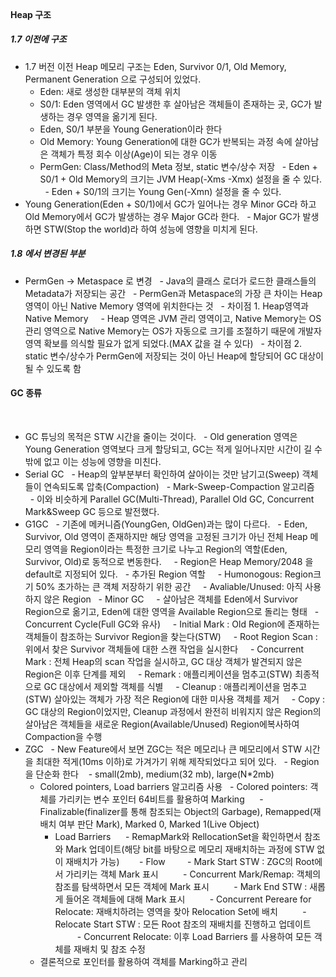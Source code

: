 
 
#### Heap 구조
##### 1.7 이전에 구조
- 1.7 버전 이전 Heap 메모리 구조는 Eden, Survivor 0/1, Old Memory, Permanent Generation 으로 구성되어 있었다.
  - Eden: 새로 생성한 대부분의 객체 위치
  - S0/1: Eden 영역에서 GC 발생한 후 살아남은 객체들이 존재하는 곳, GC가 발생하는 경우 영역을 옮기게 된다.
  - Eden, S0/1 부분을 Young Generation이라 한다
  - Old Memory: Young Generation에 대한 GC가 반복되는 과정 속에 살아남은 객체가 특정 회수 이상(Age)이 되는 경우 이동
  - PermGen: Class/Method의 Meta 정보, static 변수/상수 저장
  - Eden + S0/1 + Old Memory의 크기는 JVM Heap(-Xms -Xmx) 설정을 줄 수 있다.
  - Eden + S0/1의 크기는 Young Gen(-Xmn) 설정을 줄 수 있다.
- Young Generation(Eden + S0/1)에서 GC가 일어나는 경우 Minor GC라 하고 Old Memory에서 GC가 발생하는 경우 Major GC라 한다.
  - Major GC가 발생하면 STW(Stop the world)라 하여 성능에 영향을 미치게 된다.
 
##### 1.8 에서 변경된 부분
- PermGen -> Metaspace 로 변경
  - Java의 클래스 로더가 로드한 클래스들의 Metadata가 저장되는 공간
  - PermGen과 Metaspace의 가장 큰 차이는 Heap 영역이 아닌 Native Memory 영역에 위치한다는 것
  - 차이점 1. Heap영역과 Native Memory
    - Heap 영역은 JVM 관리 영역이고, Native Memory는 OS 관리 영역으로 Native Memory는 OS가 자동으로 크기를 조절하기 때문에 개발자 영역 확보를 의식할 필요가 없게 되었다.(MAX 값을 걸 수 있다)
  - 차이점 2. static 변수/상수가 PermGen에 저장되는 것이 아닌 Heap에 할당되어 GC 대상이 될 수 있도록 함
 
#### GC 종류
 
- GC 튜닝의 목적은 STW 시간을 줄이는 것이다.
  - Old generation 영역은 Young Generation 영역보다 크게 할당되고, GC는 적게 일어나지만 시간이 길 수 밖에 없고 이는 성능에 영향을 미친다.
- Serial GC
  - Heap의 앞부분부터 확인하여 살아이는 것만 남기고(Sweep) 객체들이 연속되도록 압축(Compaction)
  - Mark-Sweep-Compaction 알고리즘
  - 이와 비슷하게 Parallel GC(Multi-Thread), Parallel Old GC, Concurrent Mark&Sweep GC 등으로 발전했다.
- G1GC
  - 기존에 메커니즘(YoungGen, OldGen)과는 많이 다르다.
  - Eden, Survivor, Old 영역이 존재하지만 해당 영역을 고정된 크기가 아닌 전체 Heap 메모리 영역을 Region이라는 특정한 크기로 나누고 Region의 역할(Eden, Survivor, Old)로 동적으로 변동한다.
    - Region은 Heap Memory/2048 을 default로 지정되어 있다.
  - 추가된 Region 역할
    - Humonogous: Region크기 50% 초가하는 큰 객체 저장하기 위한 공간
    - Avaliable/Unused: 아직 사용하지 않은 Region
  - Minor GC
    - 살아남은 객체를 Eden에서 Survivor Region으로 옮기고, Eden에 대한 영역을 Available Region으로 돌리는 형태
  - Concurrent Cycle(Full GC와 유사)
    - Initial Mark : Old Region에 존재하는 객체들이 참조하는 Survivor Region을 찾는다(STW)
    - Root Region Scan : 위에서 찾은 Survivor 객체들에 대한 스캔 작업을 실시한다
    - Concurrent Mark : 전체 Heap의 scan 작업을 실시하고, GC 대상 객체가 발견되지 않은 Region은 이후 단계를 제외
    - Remark : 애플리케이션을 멈추고(STW) 최종적으로 GC 대상에서 제외할 객체를 식별
    - Cleanup : 애플리케이션을 멈추고(STW) 살아있는 객체가 가장 적은 Region에 대한 미사용 객체를 제거
    - Copy : GC 대상의 Region이었지만, Cleanup 과정에서 완전히 비워지지 않은 Region의 살아남은 객체들을 새로운 Region(Available/Unused) Region에복사하여 Compaction을 수행
- ZGC
  - New Feature에서 보면 ZGC는 적은 메모리나 큰 메모리에서 STW 시간을 최대한 적게(10ms 이하)로 가겨가기 위해 제작되었다고 되어 있다.
  - Region을 단순화 한다
    - small(2mb), medium(32 mb), large(N*2mb)
  - Colored pointers, Load barriers 알고리즘 사용
    - Colored pointers: 객체를 가리키는 변수 포인터 64비트를 활용하여 Marking
      - Finalizable(finalizer를 통해 참조되는 Object의 Garbage), Remapped(재배치 여부 판단 Mark), Marked 0, Marked 1(Live Object)
    - Load Barriers
      - RemapMark와 RellocationSet을 확인하면서 참조와 Mark 업데이트(해당 bit를 바탕으로 메모리 재배치하는 과정에 STW 없이 재배치가 가능)
       - Flow
         - Mark Start STW : ZGC의 Root에서 가리키는 객체 Mark 표시
         - Concurrent Mark/Remap: 객체의 참조를 탐색하면서 모든 객체에 Mark 표시
         - Mark End STW : 새롭게 들어온 객체들에 대해 Mark 표시
         - Concurrent Pereare for Relocate: 재배치하려는 영역을 찾아 Relocation Set에 배치
         - Relocate Start STW : 모든 Root 참조의 재배치를 진행하고 업데이트
         - Concurrent Relocate: 이후 Load Barriers 를 사용하여 모든 객체를 재배치 및 참조 수정
  - 결론적으로 포인터를 활용하여 객체를 Marking하고 관리
